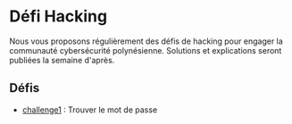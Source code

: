 # Défi Hacking

Nous vous proposons régulièrement des défis de hacking pour engager la communauté cybersécurité polynésienne. 
Solutions et explications seront publiées la semaine d'après.

## Défis

* [challenge1](https://github.com/stagehackingtahiti/DefiHacking/blob/main/challenge1) : Trouver le mot de passe
